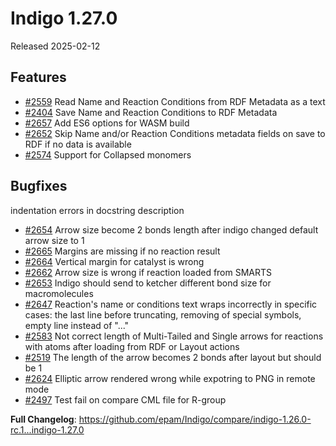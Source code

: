 # Indigo 1.27.0
Released 2025-02-12

## Features
* [#2559](https://github.com/epam/Indigo/issues/2559) Read Name and Reaction Conditions from RDF Metadata as a text
* [#2404](https://github.com/epam/Indigo/issues/2404) Save Name and Reaction Conditions to RDF Metadata
* [#2657](https://github.com/epam/Indigo/issues/2657) Add ES6 options for WASM build
* [#2652](https://github.com/epam/Indigo/issues/2652) Skip Name and/or Reaction Conditions metadata fields on save to RDF if no data is available
* [#2574](https://github.com/epam/Indigo/issues/2574) Support for Collapsed monomers

## Bugfixes 
indentation errors in docstring description
* [#2654](https://github.com/epam/Indigo/issues/2654) Arrow size become 2 bonds length after indigo changed default arrow size to 1
* [#2665](https://github.com/epam/Indigo/issues/2665) Margins are missing if no reaction result
* [#2664](https://github.com/epam/Indigo/issues/2664) Vertical margin for catalyst is wrong
* [#2662](https://github.com/epam/Indigo/issues/2662) Arrow size is wrong if reaction loaded from SMARTS
* [#2653](https://github.com/epam/Indigo/issues/2653) Indigo should send to ketcher different bond size for macromolecules
* [#2647](https://github.com/epam/Indigo/issues/2647) Reaction's name or conditions text wraps incorrectly in specific cases: the last line before truncating, removing of special symbols, empty line instead of "..."
* [#2583](https://github.com/epam/Indigo/issues/2583) Not correct length of Multi-Tailed and Single arrows for reactions with atoms after loading from RDF or Layout actions 
* [#2519](https://github.com/epam/Indigo/issues/2519) The length of the arrow becomes 2 bonds after layout but should be 1
* [#2624](https://github.com/epam/Indigo/issues/2624) Elliptic arrow rendered wrong while expotring to PNG in remote mode
* [#2497](https://github.com/epam/Indigo/issues/2497) Test fail on compare CML file for R-group

**Full Changelog**: https://github.com/epam/Indigo/compare/indigo-1.26.0-rc.1...indigo-1.27.0

